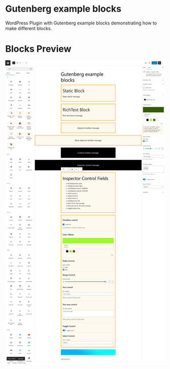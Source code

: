 # Gutenberg example blocks
WordPress Plugin with Gutenberg example blocks demonstrating how to make different blocks.

# Blocks Preview

![Gutenberg example blocks Preview](https://github.com/gitmasz/GutenbergExampleBlocks/blob/master/gutenberg-example-blocks-preview.png?raw=true)